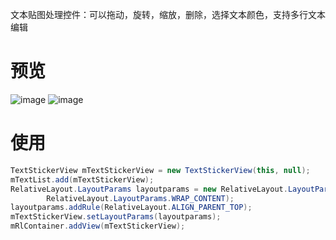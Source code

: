 文本贴图处理控件：可以拖动，旋转，缩放，删除，选择文本颜色，支持多行文本编辑
# 预览
![image](https://github.com/wujie1314520/TextStickerView/blob/master/screenshot/sc1.gif)
![image](https://github.com/wujie1314520/TextStickerView/blob/master/screenshot/sc2.gif)
# 使用
```java
TextStickerView mTextStickerView = new TextStickerView(this, null);
mTextList.add(mTextStickerView);
RelativeLayout.LayoutParams layoutparams = new RelativeLayout.LayoutParams(RelativeLayout.LayoutParams.WRAP_CONTENT,
        RelativeLayout.LayoutParams.WRAP_CONTENT);
layoutparams.addRule(RelativeLayout.ALIGN_PARENT_TOP);
mTextStickerView.setLayoutParams(layoutparams);
mRlContainer.addView(mTextStickerView);
```